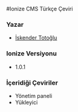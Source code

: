#Ionize CMS Türkçe Çeviri

### Yazar
* [İskender Totoğlu](http://www.altivebir.com.tr)

### Ionize Versiyonu
* 1.0.1

### İçeridiği Çeviriler
* Yönetim paneli
* Yükleyici
